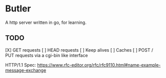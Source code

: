 # Butler

A http server written in go, for learning.

## TODO

[X] GET requests
[ ] HEAD requests
[ ] Keep alives
[ ] Caches
[ ] POST / PUT requests via a cgi-bin like interface

HTTP/1.1 Spec: https://www.rfc-editor.org/rfc/rfc9110.html#name-example-message-exchange
